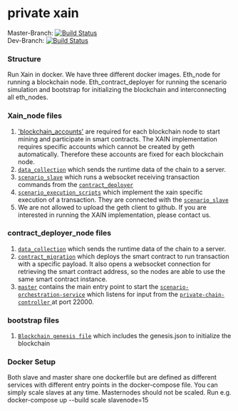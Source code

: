 
# private xain


Master-Branch: [![Build Status](https://travis-ci.org/BPChain/private-xain.svg?branch=master)](https://travis-ci.org/BPChain/private-xain) <br />
Dev-Branch: [![Build Status](https://travis-ci.org/BPChain/private-xain.svg?branch=dev)](https://travis-ci.org/BPChain/private-xain)  <br />

### Structure
Run Xain in docker. We have three different docker images. Eth_node for running a blockchain node. Eth_contract_deployer for running the scenario simulation and bootstrap for initializing the blockchain and interconnecting all eth_nodes.

### Xain_node files
1. ['blockchain_accounts'](https://github.com/BPChain/private-xain/tree/master/keys) are required for each blockchain node to start mining and participate in smart contracts. The XAIN implementation requires specific accounts which cannot be created by geth automatically. Therefore these accounts are fixed for each blockchain node.
2. [`data_collection`](https://github.com/BPChain/private-xain/blob/dev/files/data_collection.py) which sends the runtime data of the chain to a server. 
3. [`scenario_slave`](https://github.com/BPChain/private-xain/blob/master/files/METAScenario/scripts/python_sources/implementation/slave.py)
which runs a websocket receiving transaction commands from the [`contract_deployer`](https://github.com/BPChain/private-xain/blob/master/files/METAScenario/scripts/python_sources/master_node/run_scenario_service.py)
4. [`scenario_execution_scripts`](https://github.com/BPChain/private-xain/tree/master/files/METAScenario/scripts) which implement the xain specific execution of a transaction. They are connected with the [`scenario_slave`](https://github.com/BPChain/private-xain/blob/master/files/METAScenario/scripts/python_sources/implementation/slave.py)
5. We are not allowed to upload the geth client to github. If you are interested in running the XAIN implementation, please contact us.


### contract_deployer_node files
1. [`data_collection`](https://github.com/BPChain/private-xain/blob/dev/files/data_collection.py) which sends the runtime data of the chain to a server.
2.  [`contract_migration`](https://github.com/BPChain/private-xain/blob/master/files/METAScenario/startMigration.js) which deploys the smart contract to run transaction with a specific payload. It also opens a websocket connection for retrieving the smart contract address, so the nodes are able to use the same smart contract instance.
3. [`master`](./python_sources/master) contains the main entry point to start the 
[`scenario-orchestration-service`](https://github.com/BPChain/scenario-orchestration-service) which 
listens for input from the [`private-chain-controller` ](https://github.com/BPChain/private-chain-controller)
at port 22000. 

### bootstrap files
1. [`Blockchain genesis file`](https://github.com/BPChain/private-xain/tree/master/files/blockchain_files) which includes the genesis.json to initialize the blockchain

### Docker Setup
Both slave and master share one dockerfile but are defined as different services with different 
entry points in the docker-compose file. You can simply scale slaves at any time. Masternodes 
should not be scaled. 
Run e.g. docker-compose up --build scale slavenode=15

